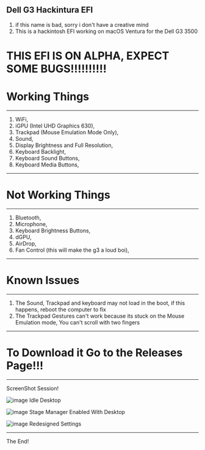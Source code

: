 ## Dell G3 Hackintura EFI
1. if this name is bad, sorry i don't have a creative mind
2. This is a hackintosh EFI working on macOS Ventura for the Dell G3 3500

# THIS EFI IS ON ALPHA, EXPECT SOME BUGS!!!!!!!!!!


# Working Things
____________________
1. WiFi,
2. iGPU (Intel UHD Graphics 630),
3. Trackpad (Mouse Emulation Mode Only),
4. Sound,
5. Display Brightness and Full Resolution,
6. Keyboard Backlight,
7. Keyboard Sound Buttons,
8. Keyboard Media Buttons,
____________________

# Not Working Things
____________________
1. Bluetooth,
2. Microphone,
3. Keyboard Brightness Buttons,
4. dGPU,
5. AirDrop,
6. Fan Control (this will make the g3 a loud boi),
____________________

# Known Issues
____________________
1. The Sound, Trackpad and keyboard may not load in the boot, if this happens, reboot the computer to fix
2. The Trackpad Gestures can't work because its stuck on the Mouse Emulation mode, You can't scroll with two fingers
____________________

# To Download it Go to the Releases Page!!!

____________________

ScreenShot Session!

![image](https://user-images.githubusercontent.com/85531638/205419150-0ed26e28-cdc0-40e2-902f-332aae97247e.png)
Idle Desktop

![image](https://user-images.githubusercontent.com/85531638/205419275-74183809-6de6-4717-a9f7-9798e5ddec74.png)
Stage Manager Enabled With Desktop

![image](https://user-images.githubusercontent.com/85531638/205419325-7526b021-a3b5-4722-b3ad-18a218eff913.png)
Redesigned Settings
____________________

The End!
